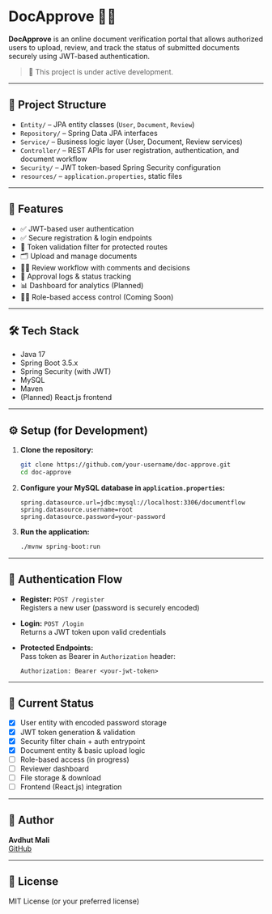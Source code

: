 
# DocApprove 🧾✅

**DocApprove** is an online document verification portal that allows authorized users to upload, review, and track the status of submitted documents securely using JWT-based authentication.

> 🚧 This project is under active development.

---

## 📁 Project Structure

- `Entity/` – JPA entity classes (`User`, `Document`, `Review`)
- `Repository/` – Spring Data JPA interfaces
- `Service/` – Business logic layer (User, Document, Review services)
- `Controller/` – REST APIs for user registration, authentication, and document workflow
- `Security/` – JWT token-based Spring Security configuration
- `resources/` – `application.properties`, static files

---

## 🚀 Features

- ✅ JWT-based user authentication
- ✅ Secure registration & login endpoints
- 🔐 Token validation filter for protected routes
- 🗂️ Upload and manage documents
- 🧑‍💼 Review workflow with comments and decisions
- 📜 Approval logs & status tracking
- 📊 Dashboard for analytics (Planned)
- 🧑‍⚖️ Role-based access control (Coming Soon)

---

## 🛠️ Tech Stack

- Java 17  
- Spring Boot 3.5.x  
- Spring Security (with JWT)  
- MySQL  
- Maven  
- (Planned) React.js frontend

---

## ⚙️ Setup (for Development)

1. **Clone the repository:**
   ```bash
   git clone https://github.com/your-username/doc-approve.git
   cd doc-approve
   ```

2. **Configure your MySQL database in `application.properties`:**
   ```properties
   spring.datasource.url=jdbc:mysql://localhost:3306/documentflow
   spring.datasource.username=root
   spring.datasource.password=your-password
   ```

3. **Run the application:**
   ```bash
   ./mvnw spring-boot:run
   ```

---

## 🔑 Authentication Flow

- **Register:** `POST /register`  
  Registers a new user (password is securely encoded)

- **Login:** `POST /login`  
  Returns a JWT token upon valid credentials

- **Protected Endpoints:**  
  Pass token as Bearer in `Authorization` header:
  ```
  Authorization: Bearer <your-jwt-token>
  ```

---

## 📌 Current Status

- [x] User entity with encoded password storage  
- [x] JWT token generation & validation  
- [x] Security filter chain + auth entrypoint  
- [x] Document entity & basic upload logic  
- [ ] Role-based access (in progress)  
- [ ] Reviewer dashboard  
- [ ] File storage & download  
- [ ] Frontend (React.js) integration

---

## 👤 Author

**Avdhut Mali**  
[GitHub](https://github.com/avadhutmali)

---

## 📜 License

MIT License (or your preferred license)
